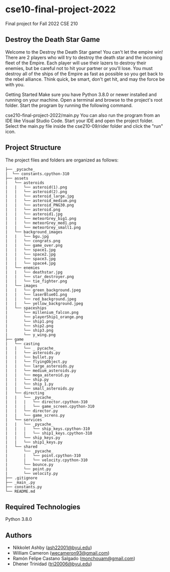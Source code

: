 # cse10-final-project-2022
Final project for Fall 2022 CSE 210

## Destroy the Death Star Game

Welcome to the Destroy the Death Star game! You can't let the empire win! There are 2 players who will try to destroy the death star and the incoming fleet of the Empire. Each player will use their lazers to destroy their enemies, but be careful not to hit your partner or you'll lose. You must destroy all of the ships of the Empire as fast as possible so you get back to the rebel alliance. Think quick, be smart, don't get hit, and may the force be with you.

Getting Started Make sure you have Python 3.8.0 or newer installed and running on your machine. Open a terminal and browse to the project's root folder. Start the program by running the following command.

cse210-final-project-2022/main.py You can also run the program from an IDE like Visual Studio Code. Start your IDE and open the project folder. Select the main.py file inside the cse210-09/rider folder and click the "run" icon.

## Project Structure 

The project files and folders are organized as follows:

```cse210-10-final-project-2022 (project root folder)
├── _pycache_
|  └── constants.cpython-310
├── assets
|   └── asteroids
|   |   └── asteroid(1).png
|   |   └── asteroid(2).png
|   |   └── asteroid_large.jpg
|   |   └── asteroid_medium.png
|   |   └── asteroid_PNG30.png
|   |   └── asteroid.png
|   |   └── asteroid1.jpg
|   |   └── meteorGrey_big1.png
|   |   └── meteorGrey_med1.png
|   |   └── meteorGrey_small1.png
|   └── background_images
|   |   └── bgu.jpg
|   |   └── congrats.png
|   |   └── game_over.png
|   |   └── space1.jpg
|   |   └── space2.jpg
|   |   └── space3.jpg
|   |   └── space4.jpg
|   └── enemies
|   |   └── deathstar.jpg
|   |   └── star_destroyer.png
|   |   └── tie_fighter.png
|   └── images
|   |   └── green_background.jpeg
|   |   └── laserBlue01.png
|   |   └── red_background.jpeg
|   |   └── yellow_background.jpeg
|   └── spaceships
|       └── millenium_falcon.png
|       └── playerShip1_orange.png
|       └── ship1.png
|       └── ship2.png
|       └── ship3.png
|       └── y_wing.png
├── game
|   └── casting
|   |   └── _ pycache_
|   |   └── asteroids.py
|   |   └── bullet.py
|   |   └── flyingObject.py
|   |   └── large_asteroids.py
|   |   └── medium_asteroids.py
|   |   └── mega_asteroid.py
|   |   └── ship.py
|   |   └── ship_1.py
|   |   └── small_asteroids.py
|   └── directing
|   |   └── _pycache_
|   |   |   └── director.cpython-310
|   |   |   └── game_screen.cpython-310
|   |   └── director.py
|   |   └── game_screns.py
|   └── services
|   |   └── _pycache_
|   |   |   └── ship_keys.cpython-310
|   |   |   └── ship1_keys.cpython-310
|   |   └── ship_keys.py
|   |   └── ship1_keys.py
|   └── shared
|       └── _pycache_
|       |   └── point.cpython-310
|       |   └── velocity.cpython-310
|       └── bounce.py
|       └── point.py
|       └── velocity.py
├── .gitignore
├── _main_.py
├── constants.py
└── README.md
```

## Required Technologies

Python 3.8.0

## Authors

* Nikkolet Ashby (ash22001@byui.edu)
* William Cameron (wecameron93@gmail.com)
* Ramón Felipe Castano Salgado (monchouam@gmail.com)
* Dhener Trinidad (tri20006@byui.edu)
